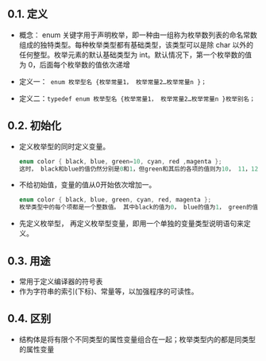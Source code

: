 <!--
 * @Author: JohnJeep
 * @Date: 2020-05-21 19:00:34
 * @LastEditTime: 2021-01-24 13:08:50
 * @LastEditors: Please set LastEditors
 * @Description: 枚举类型剖析
-->

## 0.1. 定义
- 概念： enum 关键字用于声明枚举，即一种由一组称为枚举数列表的命名常数组成的独特类型。每种枚举类型都有基础类型，该类型可以是除 char 以外的任何整型。枚举元素的默认基础类型为 int。默认情况下，第一个枚举数的值为 0，后面每个枚举数的值依次递增


- 定义一：` enum 枚举型名 {枚举常量1， 枚举常量2…枚举常量n }；`
- 定义二：` typedef enum 枚举型名 {枚举常量1， 枚举常量2…枚举常量n }枚举别名； `

## 0.2. 初始化
- 定义枚举型的同时定义变量。
    ```C
    enum color { black, blue, green=10, cyan, red ,magenta };
    这时， black和blue的值仍然分别是0和1，但green和其后的各项的值则为10， 11，12和13。
    ```

- 不给初始值，变量的值从0开始依次增加一。
    ``` C
    enum color { black, blue, green, cyan, red, magenta }; 
    枚举类型中的每个项都是一个整数值。 其中black的值为0， blue的值为1， green的值为2， cyan为3， 依次类推。
    ```
- 先定义枚举型， 再定义枚举型变量，即用一个单独的变量类型说明语句来定义。 


## 0.3. 用途
- 常用于定义编译器的符号表
- 作为字符串的索引(下标)、常量等，以加强程序的可读性。


## 0.4. 区别
- 结构体是将有限个不同类型的属性变量组合在一起；枚举类型内的都是同类型的属性变量

























